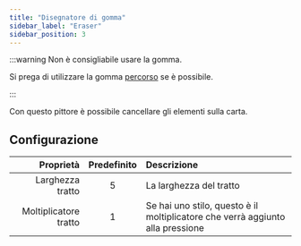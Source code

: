 ```yaml
---
title: "Disegnatore di gomma"
sidebar_label: "Eraser"
sidebar_position: 3
---
```



:::warning Non è consigliabile usare la gomma.

Si prega di utilizzare la gomma [percorso](path_eraser) se è possibile.

:::

Con questo pittore è possibile cancellare gli elementi sulla carta.

## Configurazione

|             Proprietà | Predefinito | Descrizione                                                                    |
| ---------------------:|:-----------:|:------------------------------------------------------------------------------ |
|      Larghezza tratto |      5      | La larghezza del tratto                                                        |
| Moltiplicatore tratto |      1      | Se hai uno stilo, questo è il moltiplicatore che verrà aggiunto alla pressione |
